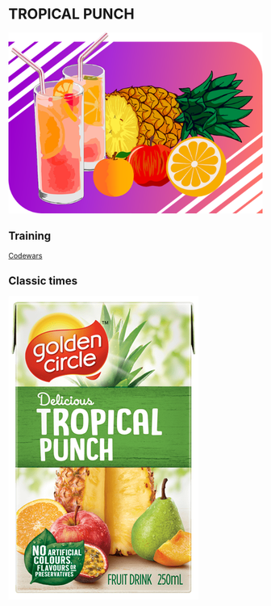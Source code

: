 # TROPICAL PUNCH

![TROPICAL PUNCH](images/tropical-punch.png)

## Training

[Codewars](codewars.md)

## Classic times

![golden circle](images/golden-circle.png)
